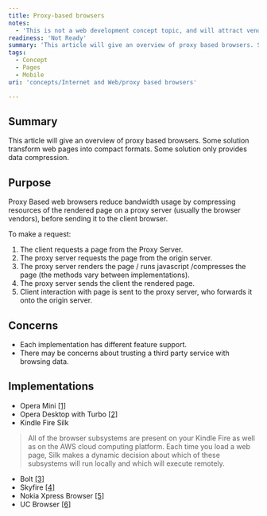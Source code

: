 ```yaml
---
title: Proxy-based browsers
notes:
  - 'This is not a web development concept topic, and will attract vendor spam. Deletion candidate.'
readiness: 'Not Ready'
summary: 'This article will give an overview of proxy based browsers. Some solution transform web pages into compact formats. Some solution only provides data compression.'
tags:
  - Concept
  - Pages
  - Mobile
uri: 'concepts/Internet and Web/proxy based browsers'

---
```

## Summary

This article will give an overview of proxy based browsers. Some solution transform web pages into compact formats. Some solution only provides data compression.

## Purpose

Proxy Based web browsers reduce bandwidth usage by compressing resources of the rendered page on a proxy server (usually the browser vendors), before sending it to the client browser.

To make a request:

1.  The client requests a page from the Proxy Server.
2.  The proxy server requests the page from the origin server.
3.  The proxy server renders the page / runs javascript /compresses the page (the methods vary between implementations).
4.  The proxy server sends the client the rendered page.
5.  Client interaction with page is sent to the proxy server, who forwards it onto the origin server.

## Concerns

-   Each implementation has different feature support.
-   There may be concerns about trusting a third party service with browsing data.

## Implementations

-   Opera Mini [[1]](http://www.opera.com/mobile/)
-   Opera Desktop with Turbo [[2]](http://www.opera.com/browser/turbo/)
-   Kindle Fire Silk

> All of the browser subsystems are present on your Kindle Fire as well as on the AWS cloud computing platform. Each time you load a web page, Silk makes a dynamic decision about which of these subsystems will run locally and which will execute remotely.

-   Bolt [[3]](http://boltbrowser.com/)
-   Skyfire [[4]](http://www.skyfire.com/)
-   Nokia Xpress Browser [[5]](http://www.nokia.com/ie-en/apps/apps-by-nokia/xpressbrowser/)
-   UC Browser [[6]](http://www.ucweb.com)
